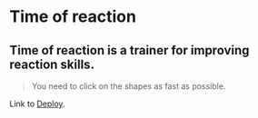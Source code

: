 # Time of reaction
## Time of reaction is a trainer for improving reaction skills. 
>You need to click on the shapes as fast as possible.

Link to [Deploy](https://leonisel.github.io/Time-of-reaction/).

